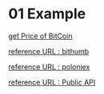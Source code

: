 # 01 Example

[get Price of BitCoin](01_Example/getPrice.ipynb)

[reference URL : bithumb](https://www.bithumb.com/u1/US127)

[reference URL : poloniex ](https://poloniex.com/exchange#btc_eth)

[reference URL : Public API](https://i.k-june.com/wp/4560)
